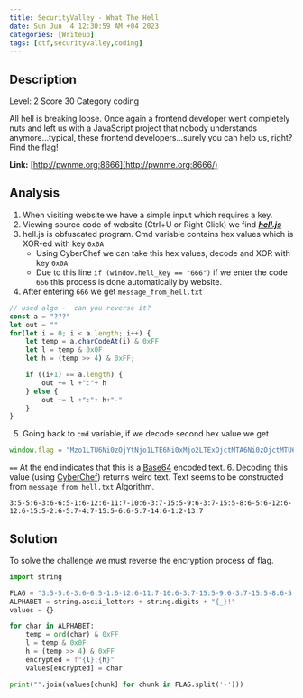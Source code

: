 ```yaml
---
title: SecurityValley - What The Hell
date: Sun Jun  4 12:30:59 AM +04 2023
categories: [Writeup]
tags: [ctf,securityvalley,coding]
---
```


## Description 

Level: 2 Score 30 Category coding

All hell is breaking loose. Once again a frontend developer went completely nuts and left us with a JavaScript project that nobody understands anymore...typical, these frontend developers...surely you can help us, right? Find the flag!

**Link:** [http://pwnme.org:8666](http://pwnme.org:8666/)

## Analysis

1. When visiting website we have a simple input which requires a key.
2. Viewing source code of website (Ctrl+U or Right Click) we find ***[hell.js](http://pwnme.org:8666/hell.js)***
3. hell.js is obfuscated program. Cmd variable contains hex values which is XOR-ed with key `0x0A`
	* Using CyberChef we can take this hex values, decode and XOR with key `0x0A`
	* Due to this line `if (window.hell_key == "666")` if we enter the code `666` this process is done automatically by website.
4. After entering `666` we get `message_from_hell.txt`
```js
// used algo -  can you reverse it?
const a = "???"
let out = ""
for(let i = 0; i < a.length; i++) {
    let temp = a.charCodeAt(i) & 0xFF
    let l = temp & 0x0F
    let h = (temp >> 4) & 0xFF;

    if ((i+1) == a.length) {
        out += l +":"+ h
    } else {
        out += l +":"+ h+"-"
    }
}
```
5. Going back to `cmd` variable, if we decode second hex value we get 
```js
window.flag = "Mzo1LTU6Ni0zOjYtNjo1LTE6Ni0xMjo2LTExOjctMTA6Ni0zOjctMTU6NS05OjYtMzo3LTE1OjUtODo2LTU6Ni0xMjo2LTEyOjYtMTU6NS0yOjYtNTo3LTQ6Ny0xNTo1LTY6Ni01OjctMTQ6Ni0xOjItMTM6Nw=="
```
`==` At the end indicates that this is a [Base64](https://www.wikiwand.com/en/Base64#introduction) encoded text.
6. Decoding this value (using [CyberChef](https://gchq.github.io/CyberChef/)) returns weird text. Text seems to be constructed from `message_from_hell.txt` Algorithm.
```
3:5-5:6-3:6-6:5-1:6-12:6-11:7-10:6-3:7-15:5-9:6-3:7-15:5-8:6-5:6-12:6-12:6-15:5-2:6-5:7-4:7-15:5-6:6-5:7-14:6-1:2-13:7
```
 
## Solution 

To solve the challenge we must reverse the encryption process of flag.
```py
import string

FLAG = "3:5-5:6-3:6-6:5-1:6-12:6-11:7-10:6-3:7-15:5-9:6-3:7-15:5-8:6-5:6-12:6-12:6-15:5-2:6-5:7-4:7-15:5-6:6-5:7-14:6-1:2-13:7"
ALPHABET = string.ascii_letters + string.digits + "{_}!"
values = {}

for char in ALPHABET:
    temp = ord(char) & 0xFF
    l = temp & 0x0F
    h = (temp >> 4) & 0xFF
    encrypted = f"{l}:{h}"
    values[encrypted] = char

print("".join(values[chunk] for chunk in FLAG.split('-')))
```